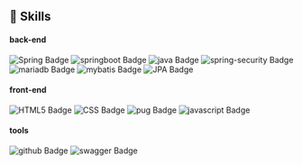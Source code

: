 ## :closed_book: Skills

#### back-end
![Spring Badge](https://img.shields.io/badge/spring-6DB33F?style=for-the-badge&logo=spring&logoColor=white)
![springboot Badge](https://img.shields.io/badge/springboot-6DB33F?style=for-the-badge&logo=springboot&logoColor=white)
![java Badge](https://img.shields.io/badge/java-red?style=for-the-badge&logo=java&logoColor=white)
![spring-security Badge](https://img.shields.io/badge/springsecurity-6DB33F?style=for-the-badge&logo=springsecurity&logoColor=white)
<br>
![mariadb Badge](https://img.shields.io/badge/mariadb-blue?style=for-the-badge&logo=mariadb&logoColor=white)
![mybatis Badge](https://img.shields.io/badge/mybatis-red?style=for-the-badge&logo=mybatis&logoColor=white)
![JPA Badge](https://img.shields.io/badge/JPA-beb17d?style=for-the-badge&logo=JPA&logoColor=white)
<br>

#### front-end
![HTML5 Badge](https://img.shields.io/badge/html5-E34F26?style=for-the-badge&logo=html5&logoColor=white)
![CSS Badge](https://img.shields.io/badge/css3-1572B6?style=for-the-badge&logo=css3&logoColor=white)
![pug Badge](https://img.shields.io/badge/pug-A86454?style=for-the-badge&logo=pug&logoColor=white)
![javascript Badge](https://img.shields.io/badge/javascript-F7DF1E?style=for-the-badge&logo=javascript&logoColor=white)
<br>

#### tools
![github Badge](https://img.shields.io/badge/github-black?style=for-the-badge&logo=github&logoColor=white)
![swagger Badge](https://img.shields.io/badge/swagger-6DB33F?style=for-the-badge&logo=swagger&logoColor=white)
